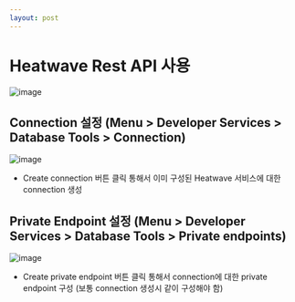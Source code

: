 ```yaml
---
layout: post
---
```


# Heatwave Rest API 사용
![image](https://github.com/user-attachments/assets/78acbd39-5e80-49bb-ba84-cc69254ab1a7)

## Connection 설정 (Menu > Developer Services > Database Tools > Connection)
![image](https://github.com/user-attachments/assets/9688fb93-c638-4f7e-b297-369496d09139)

- Create connection 버튼 클릭 통해서 이미 구성된 Heatwave 서비스에 대한 connection 생성

## Private Endpoint 설정 (Menu > Developer Services > Database Tools > Private endpoints)
![image](https://github.com/user-attachments/assets/69787734-7e51-48a3-8b1c-939b41c5ff14)

- Create private endpoint 버튼 클릭 통해서 connection에 대한 private endpoint 구성 (보통 connection 생성시 같이 구성해야 함)

